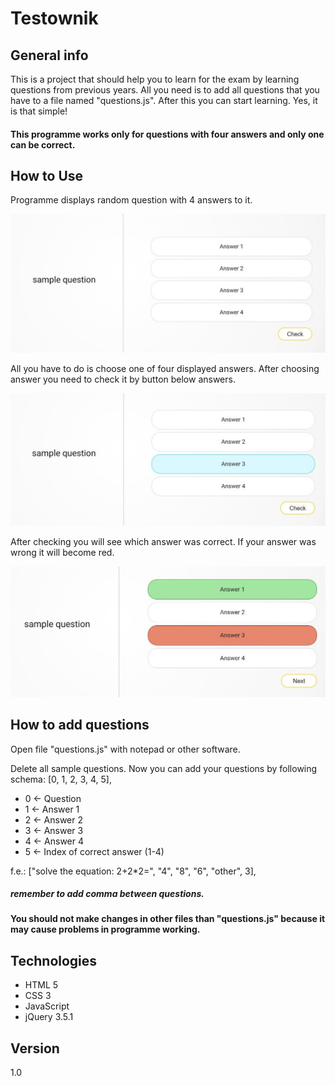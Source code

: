 # Testownik
## General info
This is a project that should help you to learn for the exam by learning questions from previous years. All you need is to add all questions that you have to a file named "questions.js". After this you can start learning. Yes, it is that simple!

#### This programme works only for questions with four answers and only one can be correct.

## How to Use

Programme displays random question with 4 answers to it.

![chooseAnswer](readME_illustrations/chooseAnswer.jpg)

All you have to do is choose one of four displayed answers. After choosing answer you need to check it by button below answers.

![chooseAnswer](readME_illustrations/selectedAnswer.jpg)

After checking you will see which answer was correct. If your answer was wrong it will become red.

![chooseAnswer](readME_illustrations/checkedAnswer.jpg)

## How to add questions
Open file "questions.js" with notepad or other software.

Delete all sample questions.
Now you can add your questions by following schema:
[0, 1, 2, 3, 4, 5],
- 0 <- Question
- 1 <- Answer 1
- 2 <- Answer 2
- 3 <- Answer 3
- 4 <- Answer 4
- 5 <- Index of correct answer (1-4)

f.e.: ["solve the equation: 2+2*2=", "4", "8", "6", "other", 3],
##### remember to add comma between questions.
#### You should not make changes in other files than "questions.js" because it may cause problems in programme working.
## Technologies
* HTML 5
* CSS 3
* JavaScript 
* jQuery 3.5.1
## Version
1.0 
